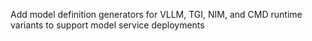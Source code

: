 Add model definition generators for VLLM, TGI, NIM, and CMD runtime variants to support model service deployments